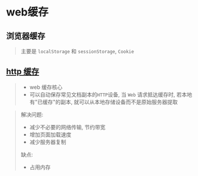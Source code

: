# web缓存

## 浏览器缓存

> 主要是 `localStorage` 和 `sessionStorage`, `Cookie`

## [http 缓存](/Front-End/浏览器/缓存/http缓存.md)

> - web 缓存核心
> - 可以自动保存常见文档副本的`HTTP`设备, 当 `Web` 请求抵达缓存时, 若本地有"已缓存"的副本, 就可以从本地存储设备而不是原始服务器提取

> 解决问题:
>
> - 减少不必要的网络传输, 节约带宽
> - 增加页面加载速度
> - 减少服务器复制
>
> 缺点:
>
> - 占用内存
